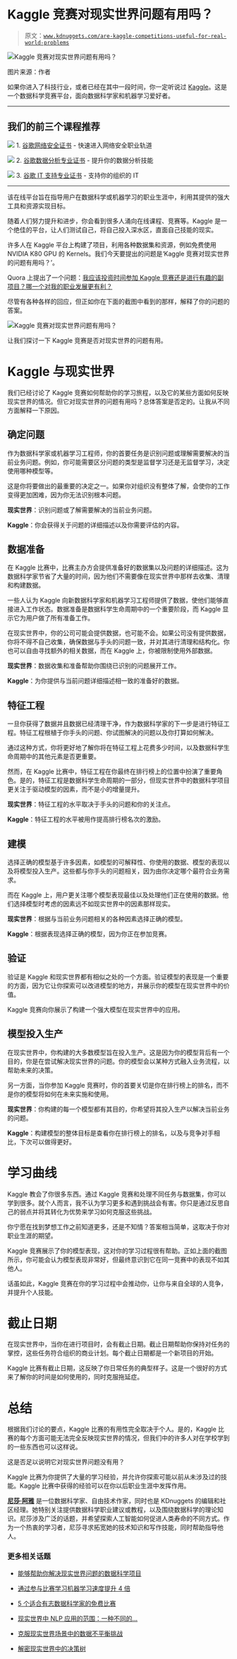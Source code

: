 # Kaggle 竞赛对现实世界问题有用吗？

> 原文：[`www.kdnuggets.com/are-kaggle-competitions-useful-for-real-world-problems`](https://www.kdnuggets.com/are-kaggle-competitions-useful-for-real-world-problems)

![Kaggle 竞赛对现实世界问题有用吗？](img/5f008ed1d328cb180c019ae1ad6457e4.png)

图片来源：作者

如果你进入了科技行业，或者已经在其中一段时间，你一定听说过 [Kaggle](https://www.kaggle.com/)。这是一个数据科学竞赛平台，面向数据科学家和机器学习爱好者。

* * *

## 我们的前三个课程推荐

![](img/0244c01ba9267c002ef39d4907e0b8fb.png) 1\. [谷歌网络安全证书](https://www.kdnuggets.com/google-cybersecurity) - 快速进入网络安全职业轨道

![](img/e225c49c3c91745821c8c0368bf04711.png) 2\. [谷歌数据分析专业证书](https://www.kdnuggets.com/google-data-analytics) - 提升你的数据分析技能

![](img/0244c01ba9267c002ef39d4907e0b8fb.png) 3\. [谷歌 IT 支持专业证书](https://www.kdnuggets.com/google-itsupport) - 支持你的组织的 IT

* * *

该在线平台旨在指导用户在数据科学或机器学习的职业生涯中，利用其提供的强大工具和资源实现目标。

随着人们努力提升和进步，你会看到很多人涌向在线课程、竞赛等。Kaggle 是一个绝佳的平台，让人们测试自己，将自己投入深水区，直面自己技能的现实。

许多人在 Kaggle 平台上构建了项目，利用各种数据集和资源，例如免费使用 NVIDIA K80 GPU 的 Kernels。我们今天要提出的问题是‘Kaggle 竞赛对现实世界的问题有用吗？’。

Quora 上提出了一个问题：[我应该投资时间参加 Kaggle 竞赛还是进行有趣的副项目？哪一个对我的职业发展更有利？](https://www.quora.com/As-a-budding-Data-Scientist-should-I-invest-my-time-participating-in-Kaggle-or-working-on-interesting-side-projects-Which-will-be-more-beneficial-for-my-career)

尽管有各种各样的回应，但正如你在下面的截图中看到的那样，解释了你的问题的答案。

![Kaggle 竞赛对现实世界问题有用吗？](img/fb3868e36f5270877a566e9bcd5913ba.png)

让我们探讨一下 Kaggle 竞赛是否对现实世界的问题有用。

# Kaggle 与现实世界

我们已经讨论了 Kaggle 竞赛如何帮助你的学习旅程，以及它的某些方面如何反映现实世界的情况。但它对现实世界的问题有用吗？总体答案是否定的。让我从不同方面解释一下原因。

## 确定问题

作为数据科学家或机器学习工程师，你的首要任务是识别问题或理解需要解决的当前业务问题。例如，你可能需要区分问题的类型是监督学习还是无监督学习，决定使用哪种模型等。

这是你将要做出的最重要的决定之一。如果你对组织没有整体了解，会使你的工作变得更加困难，因为你无法识别根本问题。

**现实世界**：识别问题或了解需要解决的当前业务问题。

**Kaggle**：你会获得关于问题的详细描述以及你需要评估的内容。

## 数据准备

在 Kaggle 比赛中，比赛主办方会提供准备好的数据集以及问题的详细描述。这为数据科学家节省了大量的时间，因为他们不需要像在现实世界中那样去收集、清理和构建数据。

一些人认为 Kaggle 向新数据科学家和机器学习工程师提供了数据，使他们能够直接进入工作状态。数据准备是数据科学生命周期中的一个重要阶段，而 Kaggle 显示它为用户做了所有准备工作。

在现实世界中，你的公司可能会提供数据，也可能不会。如果公司没有提供数据，你将不得不自己收集，确保数据与手头的问题一致，并对其进行清理和结构化。你也可以自由寻找额外的相关数据，而在 Kaggle 上，你被限制使用外部数据。

**现实世界**：数据收集和准备帮助你围绕已识别的问题展开工作。

**Kaggle**：为你提供与当前问题详细描述相一致的准备好的数据。

## 特征工程

一旦你获得了数据并且数据已经清理干净，作为数据科学家的下一步是进行特征工程。特征工程根植于你手头的问题、你试图解决的问题以及你打算如何解决。

通过这种方式，你将更好地了解你将在特征工程上花费多少时间，以及数据科学生命周期中的其他元素是否更重要。

然而，在 Kaggle 比赛中，特征工程在你最终在排行榜上的位置中扮演了重要角色。是的，特征工程是数据科学生命周期的一部分，但现实世界中的数据科学项目更关注于驱动模型的因素，而不是小的增量提升。

**现实世界**：特征工程的水平取决于手头的问题和你的关注点。

**Kaggle**：特征工程的水平被用作提高排行榜名次的激励。

## 建模

选择正确的模型基于许多因素，如模型的可解释性、你使用的数据、模型的表现以及将模型投入生产。这些都与你手头的问题相关，因为由你决定哪个最符合业务需求。

而在 Kaggle 上，用户更关注哪个模型表现最佳以及处理他们正在使用的数据。他们选择模型时考虑的因素远不如现实世界中的因素那样现实。

**现实世界**：根据与当前业务问题相关的各种因素选择正确的模型。

**Kaggle**：根据表现选择正确的模型，因为你正在参加竞赛。

## 验证

验证是 Kaggle 和现实世界都有相似之处的一个方面。验证模型的表现是一个重要的方面，因为它让你探索可以改进模型的地方，并展示你的模型在现实世界中的价值。

Kaggle 竞赛向你展示了构建一个强大模型在现实世界中的应用。

## 模型投入生产

在现实世界中，你构建的大多数模型旨在投入生产。这是因为你的模型背后有一个目的，你是在尝试解决现实世界的问题。你的模型会以某种方式融入业务流程，以帮助未来的决策。

另一方面，当你参加 Kaggle 竞赛时，你的首要关切是你在排行榜上的排名，而不是你的模型将如何在未来实施和使用。

**现实世界**：你构建的每一个模型都有其目的，你希望将其投入生产以解决当前业务的问题。

**Kaggle**：构建模型的整体目标是查看你在排行榜上的排名，以及与竞争对手相比，下次可以做得更好。

# 学习曲线

Kaggle 教会了你很多东西。通过 Kaggle 竞赛和处理不同任务与数据集，你可以学到很多。就个人而言，我不认为学习更多和遇到挑战会有害。你只是通过反思自己的弱点并将其转化为优势来学习如何克服这些挑战。

你宁愿在找到梦想工作之前知道更多，还是不知情？答案相当简单，这取决于你对职业生涯的期望。

Kaggle 竞赛展示了你的模型表现，这对你的学习过程很有帮助。正如上面的截图所示，你可能会认为模型表现非常好，但最终意识到它在同一竞赛中的表现不如其他人。

话虽如此，Kaggle 竞赛在你的学习过程中会推动你，让你与来自全球的人竞争，并提升个人技能。

# 截止日期

在现实世界中，当你在进行项目时，会有截止日期。截止日期帮助你保持对任务的掌控，这些任务符合组织的商业计划。每个截止日期都是一个新项目的开始。

Kaggle 比赛有截止日期，这反映了你日常任务的典型样子。这是一个很好的方式来了解你的时间是如何使用的，同时克服拖延症。

# 总结

根据我们讨论的要点，Kaggle 比赛的有用性完全取决于个人。是的，Kaggle 比赛的每个方面可能无法完全反映现实世界的情况，但我们中的许多人对在学校学到的一些东西也可以这样说。

这是否足以说明它对现实世界问题没有用？

Kaggle 比赛为你提供了大量的学习经验，并允许你探索可能以前从未涉及过的技能。Kaggle 比赛中获得的经验可以在你以后职业生涯中发挥作用。

[](https://www.linkedin.com/in/nisha-arya-ahmed/)****[尼莎·阿雅](https://www.linkedin.com/in/nisha-arya-ahmed/)**** 是一位数据科学家、自由技术作家，同时也是 KDnuggets 的编辑和社区经理。她特别关注提供数据科学职业建议或教程，以及围绕数据科学的理论知识。尼莎涉及广泛的话题，并希望探索人工智能如何促进人类寿命的不同方式。作为一个热衷的学习者，尼莎寻求拓宽她的技术知识和写作技能，同时帮助指导他人。

### 更多相关话题

+   [能够帮助你解决现实世界问题的数据科学项目](https://www.kdnuggets.com/2022/11/data-science-projects-help-solve-real-world-problems.html)

+   [通过参与比赛学习机器学习速度提升 4 倍](https://www.kdnuggets.com/2022/01/learn-machine-learning-4x-faster-participating-competitions.html)

+   [5 个适合有志数据科学家的免费比赛](https://www.kdnuggets.com/5-free-competitions-for-aspiring-data-scientists)

+   [现实世界中 NLP 应用的范围：一种不同的…](https://www.kdnuggets.com/2022/03/different-solution-problem-range-nlp-applications-real-world.html)

+   [克服现实世界场景中的数据不平衡挑战](https://www.kdnuggets.com/2023/07/overcoming-imbalanced-data-challenges-realworld-scenarios.html)

+   [解密现实世界中的决策树](https://www.kdnuggets.com/demystifying-decision-trees-for-the-real-world)
